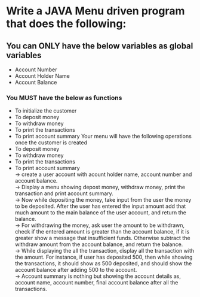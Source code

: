 # Write a JAVA Menu driven program that does the following:
## You can ONLY have the below variables as global variables
* Account Number
* Account Holder Name
* Account Balance
### You MUST have the below as functions
* To initialize the customer
* To deposit money
* To withdraw money
* To print the transactions
* To print account summary
Your menu will have the following operations once the customer is created
* To deposit money
* To withdraw money
* To print the transactions
* To print account summary  
-> create a user account with acount holder name, account number and account balance.  
-> Display a menu showing depost money, withdraw money, print the transaction and print account summary.  
-> Now while depositing the money, take input from the user the money to be deposited. After the user has entered the input amount add that much amount to the main balance of the user account, and return the balance.  
-> For withdrawing the money, ask user the amount to be withdrawn, check if the entered amount is greater than the account balance, if it is greater show a message that insufficient funds. Otherwise subtract the withdraw amount from the account balance, and return the balance.  
-> While displaying the all the transaction, display all the transaction with the amount. For instance, if user has deposited 500, then while showing the transactions, it should show as 500 deposited, and should show the account balance after adding 500 to the account.  
-> Account summary is nothing but showing the account details as, account name, account number, final account balance after all the transactions.
